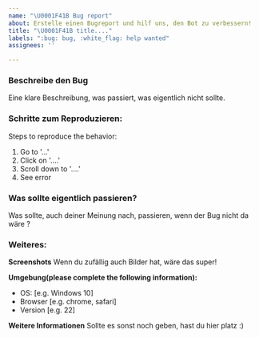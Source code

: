 ```yaml
---
name: "\U0001F41B Bug report"
about: Erstelle einen Bugreport und hilf uns, den Bot zu verbessern!
title: "\U0001F41B title...."
labels: ":bug: bug, :white_flag: help wanted"
assignees: ''

---
```


### Beschreibe den Bug
Eine klare Beschreibung, was passiert, was eigentlich nicht sollte.

### Schritte zum Reproduzieren:
Steps to reproduce the behavior:
1. Go to '...'
2. Click on '....'
3. Scroll down to '....'
4. See error

### Was sollte eigentlich passieren?
Was sollte, auch deiner Meinung nach, passieren, wenn der Bug nicht da wäre ?

### Weiteres:

**Screenshots**
Wenn du zufällig auch Bilder hat, wäre das super!

**Umgebung(please complete the following information):**
 - OS: [e.g. Windows 10]
 - Browser [e.g. chrome, safari]
 - Version [e.g. 22]

**Weitere Informationen**
Sollte es sonst noch geben, hast du hier platz :)
